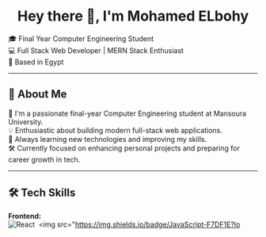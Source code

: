 <h1 align="center">Hey there 👋, I'm Mohamed ELbohy</h1>

<p>
🎓 Final Year Computer Engineering Student <br>
💻 Full Stack Web Developer | MERN Stack Enthusiast <br>
📍 Based in Egypt
</p>

---

## 🚀 About Me

🔧 I'm a passionate final-year Computer Engineering student at Mansoura University.  
💡 Enthusiastic about building modern full-stack web applications.  
🧠 Always learning new technologies and improving my skills.  
🛠 Currently focused on enhancing personal projects and preparing for career growth in tech.

---

## 🛠 Tech Skills

**Frontend:**  
<img src="https://img.shields.io/badge/React-61DAFB?logo=react&logoColor=black&style=for-the-badge" alt="React" />&nbsp;
<img src="https://img.shields.io/badge/JavaScript-F7DF1E?lo


